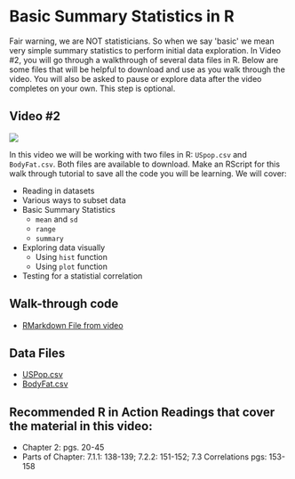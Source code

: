 # Basic Summary Statistics in R

Fair warning, we are NOT statisticians. So when we say 'basic' we mean very simple summary statistics to perform initial data exploration. In Video #2, you will go through a walkthrough of several data files in R. Below are some files that will be helpful to download and use as you walk through the video. You will also be asked to pause or explore data after the video completes on your own. This step is optional.

## Video #2

[![](https://github.com/StevisonLab/R-Mini-Course/blob/main/v2.jpeg)](https://youtu.be/k2v89UgqLss)

In this video we will be working with two files in R: `USpop.csv` and `BodyFat.csv`. Both files are available to download. Make an RScript for this walk through tutorial to save all the code you will be learning. We will cover:

* Reading in datasets
* Various ways to subset data
* Basic Summary Statistics
    + `mean` and `sd`
    + `range`
    + `summary`
* Exploring data visually
    + Using `hist` function
    + Using `plot` function
* Testing for a statistial correlation

## Walk-through code

* [RMarkdown File from video](https://github.com/StevisonLab/R-Mini-Course/blob/main/datafiles/4.02.Basic_Summary_Statistics_in_R.Rmd)

## Data Files

* [USPop.csv](https://github.com/StevisonLab/R-Mini-Course/blob/main/datafiles/USPop.csv)
* [BodyFat.csv](https://github.com/StevisonLab/R-Mini-Course/blob/main/datafiles/BodyFat.csv)

## Recommended R in Action Readings that cover the material in this video:
* Chapter 2: pgs. 20-45
* Parts of Chapter: 7.1.1: 138-139; 7.2.2: 151-152; 7.3 Correlations pgs: 153-158

